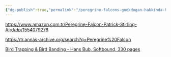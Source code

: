 ```yaml
---
{"dg-publish":true,"permalink":"/peregrine-falcons-goekdogan-hakkinda-hersey/04-pregrine-falcon-kitaplar/"}
---
```


https://www.amazon.com.tr/Peregrine-Falcon-Patrick-Stirling-Aird/dp/1554079276

https://tr.annas-archive.org/search?q=Peregrine%20Falcon

[Bird Trapping & Bird Banding - Hans Bub, Softbound, 330 pages](https://www.westernsporting.com/FB2012/bird-trapping-bird-banding-hans-bub-softbound-330-pages.html) 